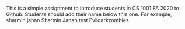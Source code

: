 This is a simple assignment to introduce students in CS 1001 FA 2020 to Github. Students should add their name below this one. For example,
sharmin jahan
Sharmin Jahan test
Evildarkzombies
